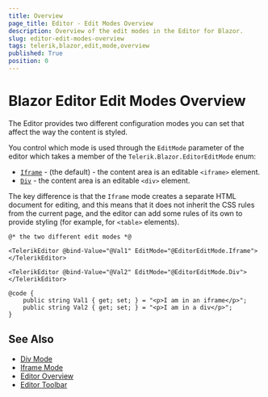 ```yaml
---
title: Overview
page_title: Editor - Edit Modes Overview
description: Overview of the edit modes in the Editor for Blazor.
slug: editor-edit-modes-overview
tags: telerik,blazor,edit,mode,overview
published: True
position: 0
---
```



# Blazor Editor Edit Modes Overview

The Editor provides two different configuration modes you can set that affect the way the content is styled.

You control which mode is used through the `EditMode` parameter of the editor which takes a member of the `Telerik.Blazor.EditorEditMode` enum:

* [`Iframe`](slug://editor-edit-modes-iframe) - (the default) - the content area is an editable `<iframe>` element.
* [`Div`](slug://editor-edit-modes-div) - the content area is an editable `<div>` element.

The key difference is that the `Iframe` mode creates a separate HTML document for editing, and this means that it does not inherit the CSS rules from the current page, and the editor can add some rules of its own to provide styling (for example, for `<table>` elements).

````RAZOR
@* the two different edit modes *@

<TelerikEditor @bind-Value="@Val1" EditMode="@EditorEditMode.Iframe"></TelerikEditor>

<TelerikEditor @bind-Value="@Val2" EditMode="@EditorEditMode.Div"></TelerikEditor>

@code {
    public string Val1 { get; set; } = "<p>I am in an iframe</p>";
    public string Val2 { get; set; } = "<p>I am in a div</p>";
}
````



## See Also

  * [Div Mode](slug://editor-edit-modes-div)
  * [Iframe Mode](slug://editor-edit-modes-iframe)
  * [Editor Overview](slug://editor-overview)
  * [Editor Toolbar](slug://editor-toolbar)

